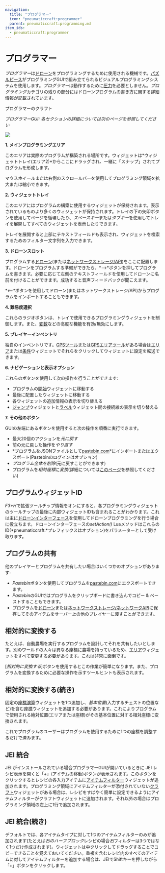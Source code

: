 ```yaml
---
navigation:
  title: "プログラマー"
  icon: "pneumaticcraft:programmer"
  parent: pneumaticcraft:programming.md
item_ids:
  - pneumaticcraft:programmer
---
```


# プログラマー

*プログラマー*は[ドローン](../tools/drone.md)をプログラミングするために使用される機械です。[パズルピース](./puzzle_pieces.md)がプログラミングGUIで組み立てられるビジュアルプログラミングシステムを使用します。*プログラマー*は動作するために[圧力](../base_concepts/pressure.md)を必要としません。*プログラミング*カテゴリの残りの部分にはドローンプログラムの書き方に関する詳細情報が記載されています。

プログラマーのクラフト

<Recipe id="pneumaticcraft:programmer" />

*プログラマーGUI: 各セクションの詳細については次のページを参照してください*

![](programmer_gui.png)

**1. メインプログラミングエリア**

このエリアは実際のプログラムが構築される場所です。ウィジェットは*ウィジェットトレイ(エリア2)*からここにドラッグされ、一緒に「スナップ」されてプログラムを形成します。

マウスホイールまたは右側のスクロールバーを使用してプログラミング領域を拡大または縮小できます。

**2. ウィジェットトレイ**

このエリアにはプログラムの構築に使用するウィジェットが保持されます。表示されているものより多くのウィジェットが保持されます。トレイの下の矢印ボタンを使用してページを循環したり、*スペースキー*または*タブキー*を使用してトレイを展開してすべてのウィジェットを表示したりできます。

トレイを展開すると上部にテキストフィールドも表示され、ウィジェットを検索するためのフィルター文字列を入力できます。

**3. ドローンスロット**

プログラムする[ドローン](../tools/drone.md)(または[ネットワークストレージ/API](../components/network_components.md))をここに配置します。ドローンをプログラムする準備ができたら、*⟶*ボタンを押してプログラムを書きます。必要に応じて左側のテキストフィールドを使用してドローンに名前を付けることができます。成功すると音声フィードバックが聞こえます。

*⟵*ボタンを使用してドローン(またはネットワークストレージ/API)からプログラムをインポートすることもできます。

**4. 難易度選択**

これらのラジオボタンは、トレイで使用できるプログラミングウィジェットを制御します。また、[変数](./coordinate_operator.md)などの高度な機能を有効/無効にします。

**5. プレイヤーインベントリ**

 独自のインベントリです。[GPSツール](../tools/gps_tool.md)または[GPSエリアツール](../tools/gps_area_tool.md)がある場合は[エリア](./area.md)または[条件](./coordinate.md)ウィジェットでそれらをクリックしてウィジェットに設定を転送できます。

**6. ナビゲーションと表示オプション**

これらのボタンを使用して次の操作を行うことができます:
- プログラムの[開始](./start.md)ウィジェットに移動する
- 最後に配置したウィジェットに移動する
- 各ウィジェットの追加情報の表示を切り替える
- [ジャンプ](./jump.md)ウィジェットと[ラベル](./label.md)ウィジェット間の接続線の表示を切り替える

**7. その他のボタン**

GUIの左端にあるボタンを使用すると次の操作を順番に実行できます。
- 最大20個のアクションを*元に戻す*
- 前の元に戻した操作を*やり直す*
- *プログラムをJSONファイルとして[pastebin.com](https://pastebin.com)*にインポートまたはエクスポート(Pastebinのログインはオプション)
- *プログラム全体を削除*(元に戻すことができます)
- プログラムを*相対座標*に*変換*(詳細については[このページ](#convert_relative)を参照してください)

<a name="ids"></a>
## プログラムウィジェットID

*F3+H*で拡張ツールチップ情報をオンにすると、各プログラミングウィジェットのツールチップの最後に内部ウィジェットIDも含まれることがわかります。これは主に[ドローンインターフェース](../machines/drone_interface.md)を使用してドローンプログラミングを行う場合に役立ちます。ドローンインターフェースの*setAction()* LuaメソッドはこれらのID(*pneumaticcraft:*プレフィックスはオプション)をパラメーターとして受け取ります。

## プログラムの共有

他のプレイヤーとプログラムを共有したい場合はいくつかのオプションがあります:
- *Pastebin*ボタンを使用してプログラムを[pastebin.com](https://pastebin.com)にエクスポートできます。
- *Pastebin*のGUIではプログラムをクリップボードに書き込んでコピー & ペーストすることもできます。
- プログラムを[ドローン](../tools/drone.md)または[ネットワークストレージ/ネットワークAPI](../components/network_components.md)に保存してそのアイテムをサーバー上の他のプレイヤーに渡すことができます。

<a name="convert_relative"></a>
## 相対的に変換する

たとえば、自動農場を実行するプログラムを設計してそれを共有したいとします。別のワールドの人々は異なる座標に農場を持っているため、[エリア](./area.md)ウィジェットをすべて変更する必要があります。これは非常に面倒です。

[*相対的に変換する*]ボタンを使用するとこの作業が簡単になります。また、プログラムを変換するために必要な操作を示すツールヒントも表示されます。

<a name="convert_relative"></a>
## 相対的に変換する(続き)

固定の[座標演算](./coordinate_operator.md)ウィジェットを1つ追加し、*基本位置*(入力するチェストの位置など)を含む[座標](./coordinate.md)ウィジェットを追加する必要があります。これによりプログラムで使用される絶対位置(エリアまたは座標)がその基本位置に対する相対座標に変換されます。

これでプログラムのユーザーはプログラムを使用するために1つの座標を調整するだけで済みます。

<a name="jei"></a>
## JEI 統合

JEI がインストールされている場合プログラマーGUIが開いているときに JEI レシピ表示を開くと「+」(アイテムの移動)ボタンが表示されます。このボタンをクリックするとレシピの各入力アイテムに[アイテムフィルター](./item_filter.md)ウィジェットが追加されます。プログラミング領域にアイテムフィルターが添付されていない[クラフト](./crafting.md)ウィジェットがある場合は、レシピをすばやく簡単に設定できるようにアイテムフィルターがクラフトウィジェットに追加されます。それ以外の場合はプログラミング領域の左上に1行で追加されます。

## JEI 統合(続き)

デフォルトでは、各アイテムタイプに対して1つのアイテムフィルターのみが追加されます(たとえば*石のハーフブロック*レシピの場合*石*フィルターは3つではなく1つだけ作成されます)。ウィジェットは中クリックしてドラッグすることでコピーできることを覚えておいてください。重複を含むレシピ内のすべてのアイテムに対してアイテムフィルターを追加する場合は、JEIでShiftキーを押しながら「+」ボタンをクリックします。

